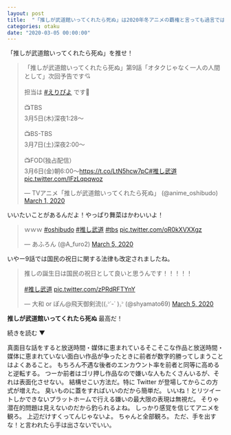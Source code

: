 ```yaml
---
layout: post
title:  "「推しが武道館いってくれたら死ぬ」は2020年冬アニメの覇権と言っても過言ではない"
categories: otaku
date: "2020-03-05 00:00:00"
---
```


「推しが武道館いってくれたら死ぬ」を推せ！

<blockquote class="twitter-tweet tw-align-center"><p lang="ja" dir="ltr">「推しが武道館いってくれたら死ぬ」第9話「オタクじゃなく一人の人間として」次回予告です💘<br><br>担当は <a href="https://twitter.com/hashtag/%E3%81%88%E3%82%8A%E3%81%B4%E3%82%88?src=hash&amp;ref_src=twsrc%5Etfw">#えりぴよ</a> です🍑<br><br>📺TBS<br>3月5日(木)深夜1:28～<br><br>📺BS-TBS<br>3月7日(土)深夜2:00〜<br><br>📺FOD(独占配信）<br>3月6日(金)朝6:00〜<a href="https://t.co/LtN5hcw7pC">https://t.co/LtN5hcw7pC</a><a href="https://twitter.com/hashtag/%E6%8E%A8%E3%81%97%E6%AD%A6%E9%81%93?src=hash&amp;ref_src=twsrc%5Etfw">#推し武道</a> <a href="https://t.co/lFzLqpqwoz">pic.twitter.com/lFzLqpqwoz</a></p>&mdash; TVアニメ「推しが武道館いってくれたら死ぬ」 (@anime_oshibudo) <a href="https://twitter.com/anime_oshibudo/status/1234040361787392000?ref_src=twsrc%5Etfw">March 1, 2020</a></blockquote> <script async src="https://platform.twitter.com/widgets.js" charset="utf-8"></script>


いいたいことがあるんだよ！やっぱり舞菜はかわいいよ！


<blockquote class="twitter-tweet tw-align-center"><p lang="und" dir="ltr">ｗｗｗ <a href="https://twitter.com/hashtag/oshibudo?src=hash&amp;ref_src=twsrc%5Etfw">#oshibudo</a> <a href="https://twitter.com/hashtag/%E6%8E%A8%E3%81%97%E6%AD%A6%E9%81%93?src=hash&amp;ref_src=twsrc%5Etfw">#推し武道</a> <a href="https://twitter.com/hashtag/tbs?src=hash&amp;ref_src=twsrc%5Etfw">#tbs</a> <a href="https://t.co/oR0kXVXXgz">pic.twitter.com/oR0kXVXXgz</a></p>&mdash; あふろん (@A_furo2) <a href="https://twitter.com/A_furo2/status/1235605819682484224?ref_src=twsrc%5Etfw">March 5, 2020</a></blockquote> <script async src="https://platform.twitter.com/widgets.js" charset="utf-8"></script>


いやー9話では国民の祝日に関する法律も改定されましたね。


<blockquote class="twitter-tweet tw-align-center"><p lang="ja" dir="ltr">推しの誕生日は国民の祝日として良いと思うんです！！！！！<br><br> <a href="https://twitter.com/hashtag/%E6%8E%A8%E3%81%97%E6%AD%A6%E9%81%93?src=hash&amp;ref_src=twsrc%5Etfw">#推し武道</a> <a href="https://t.co/zPRdRFTYnY">pic.twitter.com/zPRdRFTYnY</a></p>&mdash; 大和 or ぽん@飛天御剣流((꜆꜄˙-˙ )꜆꜄ (@shyamato69) <a href="https://twitter.com/shyamato69/status/1235605424784543746?ref_src=twsrc%5Etfw">March 5, 2020</a></blockquote> <script async src="https://platform.twitter.com/widgets.js" charset="utf-8"></script>

**推しが武道館いってくれたら死ぬ** 最高だ！

<span class="readmore"  onclick="collapse(this, '.collapse')">続きを読む ▼</span>
<div class="collapse readmore-content">
真面目な話をすると放送時間・媒体に恵まれているそこそこな作品と放送時間・媒体に恵まれていない面白い作品が争ったときに前者が数字的勝ってしまうことはよくあること。
もちろん不遇な後者のエンカウント率を前者と同等に高めると逆転する。
つーか前者はゴリ押し作品なので嫌いな人もたくさんいるが、それは表面化させない。
結構せこい方法だ。特に Twitter が登場してからこの方式が増えた。
臭いものに蓋をすればいいのだから簡単だ。
いいね！とリツイートしかできないプラットホームで行える嫌いの最大限の表現は無視だ。
そりゃ潜在的問題は見えないのだから釣られるよね。
しっかり感覚を信じてアニメを観ろ。
上辺だけすくってんじゃないよ。
ちゃんと全部観ろ。
ただ、手を出すな！と言われたら手は出さないでいい。
</div>
